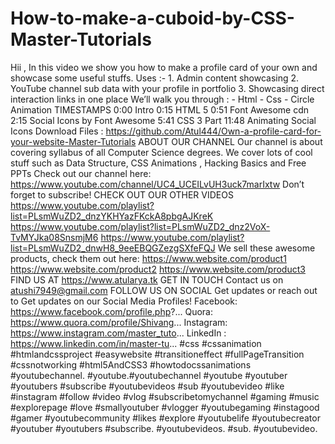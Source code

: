 # How-to-make-a-cuboid-by-CSS-Master-Tutorials
Hii , In this video we show you how to make a profile card of your own and showcase some useful stuffs.  Uses :- 1.  Admin content showcasing                  2.  YouTube channel sub data with your profile in portfolio               3.  Showcasing direct interaction links in one place  We’ll walk you through : - Html  - Css - Circle Animation   TIMESTAMPS 0:00 Intro 0:15 HTML 5  0:51 Font Awesome cdn 2:15 Social Icons by Font Awesome 5:41 CSS 3 Part 11:48 Animating Social Icons  Download Files : https://github.com/Atul444/Own-a-profile-card-for-your-website-Master-Tutorials  ABOUT OUR CHANNEL Our channel is about covering syllabus of all Computer Science degrees. We cover lots of cool stuff such as Data Structure, CSS Animations , Hacking Basics and Free PPTs Check out our channel here: https://www.youtube.com/channel/UC4_UCEILvUH3uck7marIxtw Don’t forget to subscribe!  CHECK OUT OUR OTHER VIDEOS https://www.youtube.com/playlist?list=PLsmWuZD2_dnzYKHYazFKckA8pbgAJKreK https://www.youtube.com/playlist?list=PLsmWuZD2_dnz2VoX-TvMYJka08SnsmjM6 https://www.youtube.com/playlist?list=PLsmWuZD2_dnwH8_9eeEBQGZezgSXfeFQJ  We sell these awesome products, check them out here: https://www.website.com/product1 https://www.website.com/product2 https://www.website.com/product3  FIND US AT https://www.atularya.tk  GET IN TOUCH Contact us on atushi7949@gmail.com  FOLLOW US ON SOCIAL Get updates or reach out to Get updates on our Social Media Profiles! Facebook: https://www.facebook.com/profile.php?... Quora: https://www.quora.com/profile/Shivang... Instagram: https://www.instagram.com/master_tuto... LinkedIn : https://www.linkedin.com/in/master-tu...  #css #cssanimation  #htmlandcssproject #easywebsite #transitioneffect #fullPageTransition #cssnotworking #html5AndCSS3  #howtodocssanimations #youtubechannel. #youtube.#youtubechannel #youtube #youtuber #youtubers #subscribe #youtubevideos #sub #youtubevideo #like #instagram #follow #video #vlog #subscribetomychannel #gaming #music #explorepage #love #smallyoutuber #vlogger #youtubegaming #instagood #gamer #youtubecommunity #likes #explore #youtubelife #youtubecreator #youtuber #youtubers #subscribe. #youtubevideos. #sub. #youtubevideo.  
